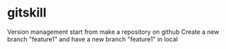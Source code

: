 # gitskill
Version management start from make a repository on github
Create a new branch "feature1" and have a new branch "feature1" in local
